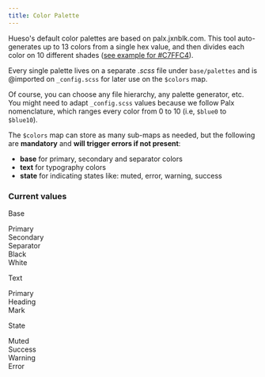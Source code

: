 ```yaml
---
title: Color Palette
---
```


Hueso's default color palettes are based on palx.jxnblk.com. This tool auto-generates up to 13 colors from a single hex value, and then divides each color on 10 different shades ([see example for #C7FFC4](https://palx.jxnblk.com/C7FFC4)).

Every single palette lives on a separate *.scss* file under `base/palettes` and is @imported on `_config.scss` for later use on the `$colors` map.

Of course, you can choose any file hierarchy, any palette generator, etc. You might need to adapt `_config.scss` values because we follow Palx nomenclature, which ranges every color from 0 to 10 (i.e, `$blue0` to `$blue10`).

The `$colors` map can store as many sub-maps as needed, but the following are __mandatory__ and __will trigger errors if not present__:

- __base__ for primary, secondary and separator colors
- __text__ for typography colors
- __state__ for indicating states like: muted, error, warning, success

### Current values

<section>
	<p class="minititle">Base</p>
	<div class="grid grid--gutterless grid--small--2col grid--medium--3col">
		<div class="grid-item p bg-base-primary">Primary</div>
		<div class="grid-item p bg-base-secondary" >Secondary</div>
		<div class="grid-item p bg-base-separator" >Separator</div>
		<div class="grid-item p bg-base-black" >Black</div>
		<div class="grid-item p bg-base-white" >White</div>
	</div>
</section>
<section>
	<p class="minititle">Text</p>
	<div class="grid grid--gutterless grid--small--2col grid--large--3col">
		<div class="grid-item p bg-text-primary">Primary</div>
		<div class="grid-item p bg-text-heading" >Heading</div>
		<div class="grid-item p bg-text-mark" >Mark</div>
	</div>
</section>
<section>
	<p class="minititle">State</p>
	<div class="grid grid--gutterless grid--small--2col grid--large--3col">
		<div class="grid-item p bg-state-muted">Muted</div>
		<div class="grid-item p bg-state-success" >Success</div>
		<div class="grid-item p bg-state-warning" >Warning</div>
		<div class="grid-item p bg-state-error" >Error</div>
	</div>
</section>